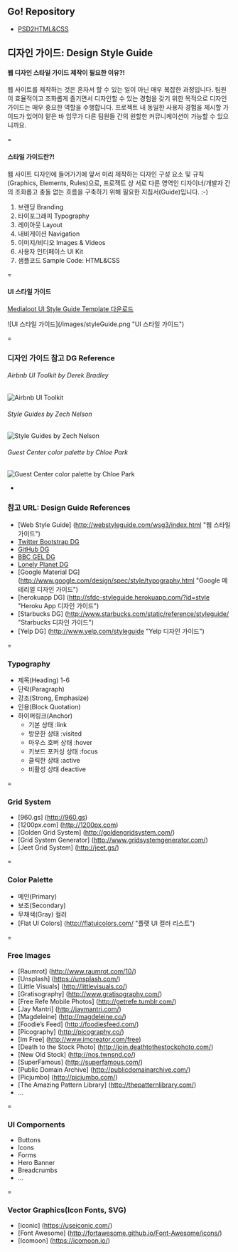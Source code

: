 ## Go! Repository
- [PSD2HTML&CSS](https://github.com/yamoo9/PSD2HTML-CSS "PSD2HTML-CSS 저장소 보기")

## 디자인 가이드: Design Style Guide

#### 웹 디자인 스타일 가이드 제작이 필요한 이유?!
웹 사이트를 제작하는 것은 혼자서 할 수 있는 일이 아닌 매우 복잡한 과정입니다. 팀원이 효율적이고 조화롭게 즐기면서 디자인할 수 있는 경험을 갖기 위한 목적으로 디자인 가이드는 매우 중요한 역할을 수행합니다. 프로젝트 내 동일한 사용자 경험을 제시할 가이드가 있어야 맡은 바 임무가 다른 팀원들 간의 원할한 커뮤니케이션이 가능할 수 있으니까요.

=

#### 스타일 가이드란?!
웹 사이트 디자인에 들어가기에 앞서 미리 제작하는 디자인 구성 요소 및 규칙(Graphics, Elements, Rules)으로, 프로젝트 상 서로 다른 영역인 디자이너/개발자 간의 조화롭고 충돌 없는 흐름을 구축하기 위해 필요한 지침서(Guide)입니다. :-)

1. 브랜딩 Branding
2. 타이포그래피 Typography
3. 레이아웃 Layout
4. 내비게이션 Navigation
5. 이미지/비디오 Images & Videos
6. 사용자 인터페이스 UI Kit
7. 샘플코드 Sample Code: HTML&CSS

=

#### UI 스타일 가이드
<p><a href="DAY02-Environment-Settings/medialoot-ui-style-guide-template.zip?raw=true" target="_blank">Medialoot UI Style Guide Template 다운로드</a></p>
![UI 스타일 가이드](/images/styleGuide.png "UI 스타일 가이드")

=

### 디자인 가이드 참고 DG Reference
###### Airbnb UI Toolkit by Derek Bradley
![Airbnb UI Toolkit](https://d13yacurqjgara.cloudfront.net/users/3797/screenshots/1669299/attachments/263198/airbnb-web-toolkit.png "Airbnb UI Toolkit by Derek Bradley")
###### Style Guides by Zech Nelson
![Style Guides by Zech Nelson](https://d13yacurqjgara.cloudfront.net/users/92121/screenshots/1718657/style-guides_1x.png "Style Guides by Zech Nelson")
###### Guest Center color palette by Chloe Park
![Guest Center color palette by Chloe Park](https://d13yacurqjgara.cloudfront.net/users/33252/screenshots/1597099/colorpalette2_1x.png "Guest Center color palette by Chloe Park")

-

### 참고 URL: Design Guide References
- [Web Style Guide] (http://webstyleguide.com/wsg3/index.html "웹 스타일 가이드")
- [Twitter Bootstrap DG](http://getbootstrap.com/ "트위터 부트스트랩 디자인 가이드")
- [GitHub DG](https://github.com/styleguide/css "깃허브 디자인 가이드")
- [BBC GEL DG](http://www.bbc.co.uk/gel "BBC Global Expirence Language 디자인 가이드")
- [Lonely Planet DG](http://rizzo.lonelyplanet.com/styleguide/design-elements/colours "Lonely Planet 디자인 가이드")
- [Google Material DG] (http://www.google.com/design/spec/style/typography.html "Google 메테리얼 디자인 가이드")
- [herokuapp DG] (http://sfdc-styleguide.herokuapp.com/?id=style "Heroku App 디자인 가이드")
- [Starbucks DG] (http://www.starbucks.com/static/reference/styleguide/ "Starbucks 디자인 가이드")
- [Yelp DG] (http://www.yelp.com/styleguide "Yelp 디자인 가이드")

=

### Typography
- 제목(Heading) 1-6
- 단락(Paragraph)
- 강조(Strong, Emphasize)
- 인용(Block Quotation)
- 하이퍼링크(Anchor)
    * 기본 상태         :link
    * 방문한 상태        :visited
    * 마우스 호버 상태    :hover
    * 키보드 포커싱 상태   :focus
    * 클릭한 상태        :active
    * 비활성 상태        deactive

=

### Grid System
- [960.gs] (http://960.gs)
- [1200px.com] (http://1200px.com)
- [Golden Grid System] (http://goldengridsystem.com/)
- [Grid System Generator] (http://www.gridsystemgenerator.com/)
- [Jeet Grid System] (http://jeet.gs/)

=

### Color Palette
- 메인(Primary)
- 보조(Secondary)
- 무채색(Gray) 컬러
- [Flat UI Colors] (http://flatuicolors.com/ "플랫 UI 컬러 리스트")

=

### Free Images
* [Raumrot] (http://www.raumrot.com/10/)
* [Unsplash] (https://unsplash.com/)
* [Little Visuals] (http://littlevisuals.co/)
* [Gratisography] (http://www.gratisography.com/)
* [Free Refe Mobile Photos] (http://getrefe.tumblr.com/)
* [Jay Mantri] (http://jaymantri.com/)
* [Magdeleine] (http://magdeleine.co/)
* [Foodie’s Feed] (http://foodiesfeed.com/)
* [Picography] (http://picography.co/)
* [Im Free] (http://www.imcreator.com/free)
* [Death to the Stock Photo] (http://join.deathtothestockphoto.com/)
* [New Old Stock] (http://nos.twnsnd.co/)
* [SuperFamous] (http://superfamous.com/)
* [Public Domain Archive] (http://publicdomainarchive.com/)
* [Picjumbo] (http://picjumbo.com/)
* [The Amazing Pattern Library] (http://thepatternlibrary.com/)
* ...

=

### UI Compornents
- Buttons
- Icons
- Forms
- Hero Banner
- Breadcrumbs
- ...

=

### Vector Graphics(Icon Fonts, SVG)
* [iconic] (https://useiconic.com/)
* [Font Awesome] (http://fortawesome.github.io/Font-Awesome/icons/)
* [Icomoon] (https://icomoon.io/)
